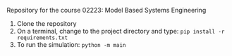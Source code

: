 Repository for the course 02223: Model Based Systems Engineering

1. Clone the repository
2. On a terminal, change to the project directory and type: `pip install -r requirements.txt`
3. To run the simulation: `python -m main`
